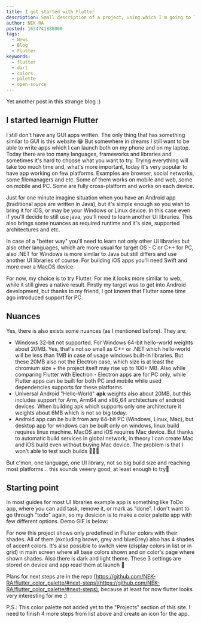```yaml
---
title: I got started with Flutter
description: Small description of a project, using which I'm going to learn Flutter itself and few other packages around it
author: NEK-RA
posted: 1634741888000
tags: 
  - News
  - Blog
  - Flutter
keywords:
  - flutter
  - dart
  - colors
  - palette
  - open-source
---
```


Yet another post in this strange blog :)

## I started learnign Flutter

I still don't have any GUI apps written. The only thing that has something similar to GUI is this website 😂 But somewhere in dreams I still want to be able to write apps which I can launch both on my phone and on my laptop. Today there are too many languages, frameworks and libraries and sometimes it's hard to choose what you want to try. Trying everything will take too much time and, what's more important, today it's very popular to have app working on few platforms. Examples are browser, social networks, some filemanagers and etc. Some of them works on mobile and web, some on mobile and PC. Some are fully cross-platform and works on each device.

Just for one minute imagine situation when you have an Android app (traditional apps are written in Java), but it's simple enough so you wish to bring it for iOS, or may be your Windows or Linux device. In this case even if you'll decide to still use java, you'll need to learn another UI libraries. This also brings some nuances as required runtime and it's size, supported architectures and etc.

In case of a "better way" you'll need to learn not only other UI libraries but also other languages, which are more usual for target OS - C or C++ for PC, also .NET for Windows is more similar to Java but still differs and use another UI libraries of course. For building iOS apps you'll need Swift and more over a MacOS device.

For now, my choice is to try Flutter. For me it looks more similar to web, while it still gives a native result. Firstly my target was to get into Android development, but thanks to my friend, I got known that Flutter some time ago introduced support for PC.

## Nuances

Yes, there is also exists some nuances (as I mentioned before). They are:

- Windows 32-bit not supported. For Windows 64-bit hello-world weights about 20MB. Yes, that's not so small as C++ or .NET which hello-world will be less than 1MB in case of usage windows built-in libraries. But these 20MB also not the Electron case, which size is at least the chromium size + the project itself may rise up to 100+ MB. Also while comparing Flutter with Electron - Electron apps are for PC only, while Flutter apps can be built for both PC and mobile while used dependencies supports for these platforms.
- Universal Android "Hello-World" **apk** weights also about 20MB, but this includes support for Arm, Arm64 and x86_64 architecture of android devices. When building apk which supports only one architecture it weights about 6MB which is not so big today.
- Android app can be built from any 64-bit PC (Windows, Linux, Mac), but desktop app for windows can be built only on windows, linux build requires linux machine. MacOS and iOS requires Mac device. But thanks to automatic build services in global network, in theory I can create Mac and iOS build even without buying Mac device. The problem is that I won't able to test such builds 🤣🤣🤣

But c'mon, one language, one UI library, not so big build size and reaching most platforms... this sounds veeery good, at least enough to try🤔

## Starting point

In most guides for most UI libraries example app is something like ToDo app, where you can add task, remove it, or mark as "done". I don't want to go through "todo" again, so my desicion is to make a color palette app with few different options. Demo GIF is below:

<centered-image-md source="https://raw.githubusercontent.com/NEK-RA/flutter_color_palette/main/demo.gif" description="картинка"></centered-image-md>

For now this project shows only predefined in Flutter colors with their shades. All of them (excluding brown, grey and blueGrey) also has 4 shades of accent colors. It's also possible to switch view (display colors in list or in grid) in main screen where all base colors shown and on color's page where shown shades. Also there is dark and light theme. These 3 settings are stored on device and app read them at launch 🤔

Plans for next steps are in the repo [https://github.com/NEK-RA/flutter_color_palette/#next-steps](https://github.com/NEK-RA/flutter_color_palette/#next-steps), because at least for now flutter looks very interesting for me :)

P.S.: This color palette not added yet to the "Projects" section of this site. I need to finish 4 more steps from list above and create an icon for the app.
